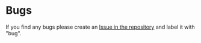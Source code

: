 # Bugs
If you find any bugs please create an [Issue in the repository](https://github.com/aneshodza/adt_ts/issues?q=is%3Aissue+is%3Aopen+sort%3Aupdated-desc) and label it with "bug".
